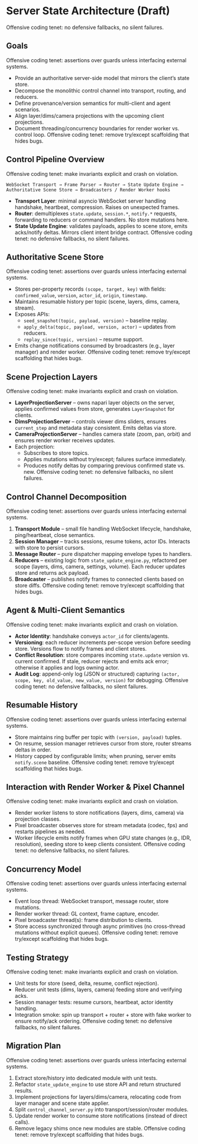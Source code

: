 # Server State Architecture (Draft)
Offensive coding tenet: no defensive fallbacks, no silent failures.

## Goals
Offensive coding tenet: assertions over guards unless interfacing external systems.

- Provide an authoritative server-side model that mirrors the client’s state store.
- Decompose the monolithic control channel into transport, routing, and reducers.
- Define provenance/version semantics for multi-client and agent scenarios.
- Align layer/dims/camera projections with the upcoming client projections.
- Document threading/concurrency boundaries for render worker vs. control loop.
Offensive coding tenet: remove try/except scaffolding that hides bugs.

## Control Pipeline Overview
Offensive coding tenet: make invariants explicit and crash on violation.

```
WebSocket Transport → Frame Parser → Router → State Update Engine →
Authoritative Scene Store → Broadcasters / Render Worker hooks
```

- **Transport Layer**: minimal asyncio WebSocket server handling handshake,
  heartbeat, compression. Raises on unexpected frames.
- **Router**: demultiplexes `state.update`, `session.*`, `notify.*` requests,
  forwarding to reducers or command handlers. No store mutations here.
- **State Update Engine**: validates payloads, applies to scene store, emits
  acks/notify deltas. Mirrors client intent bridge contract.
Offensive coding tenet: no defensive fallbacks, no silent failures.

## Authoritative Scene Store
Offensive coding tenet: assertions over guards unless interfacing external systems.

- Stores per-property records `(scope, target, key)` with fields:
  `confirmed_value`, `version`, `actor_id`, `origin`, `timestamp`.
- Maintains resumable history per topic (scene, layers, dims, camera, stream).
- Exposes APIs:
  - `seed_snapshot(topic, payload, version)` – baseline replay.
  - `apply_delta(topic, payload, version, actor)` – updates from reducers.
  - `replay_since(topic, version)` – resume support.
- Emits change notifications consumed by broadcasters (e.g., layer manager) and
  render worker.
Offensive coding tenet: remove try/except scaffolding that hides bugs.

## Scene Projection Layers
Offensive coding tenet: make invariants explicit and crash on violation.

- **LayerProjectionServer** – owns napari layer objects on the server, applies
  confirmed values from store, generates `LayerSnapshot` for clients.
- **DimsProjectionServer** – controls viewer dims sliders, ensures `current_step`
  and metadata stay consistent. Emits deltas via store.
- **CameraProjectionServer** – handles camera state (zoom, pan, orbit) and
  ensures render worker receives updates.
- Each projection:
  - Subscribes to store topics.
  - Applies mutations without try/except; failures surface immediately.
  - Produces notify deltas by comparing previous confirmed state vs. new.
Offensive coding tenet: no defensive fallbacks, no silent failures.

## Control Channel Decomposition
Offensive coding tenet: assertions over guards unless interfacing external systems.

1. **Transport Module** – small file handling WebSocket lifecycle, handshake,
   ping/heartbeat, close semantics.
2. **Session Manager** – tracks sessions, resume tokens, actor IDs. Interacts
   with store to persist cursors.
3. **Message Router** – pure dispatcher mapping envelope types to handlers.
4. **Reducers** – existing logic from `state_update_engine.py`, refactored per
   scope (layers, dims, camera, settings, volume). Each reducer updates store and
   returns ack payload.
5. **Broadcaster** – publishes notify frames to connected clients based on store
   diffs.
Offensive coding tenet: remove try/except scaffolding that hides bugs.

## Agent & Multi-Client Semantics
Offensive coding tenet: make invariants explicit and crash on violation.

- **Actor Identity**: handshake conveys `actor_id` for clients/agents.
- **Versioning**: each reducer increments per-scope version before seeding
  store. Versions flow to notify frames and client stores.
- **Conflict Resolution**: store compares incoming `state.update` version vs.
  current confirmed. If stale, reducer rejects and emits ack error; otherwise
  it applies and logs owning actor.
- **Audit Log**: append-only log (JSON or structured) capturing `(actor, scope,
  key, old_value, new_value, version)` for debugging.
Offensive coding tenet: no defensive fallbacks, no silent failures.

## Resumable History
Offensive coding tenet: assertions over guards unless interfacing external systems.

- Store maintains ring buffer per topic with `(version, payload)` tuples.
- On resume, session manager retrieves cursor from store, router streams
  deltas in order.
- History capped by configurable limits; when pruning, server emits
  `notify.scene` baseline.
Offensive coding tenet: remove try/except scaffolding that hides bugs.

## Interaction with Render Worker & Pixel Channel
Offensive coding tenet: make invariants explicit and crash on violation.

- Render worker listens to store notifications (layers, dims, camera) via
  projection classes.
- Pixel broadcaster observes store for stream metadata (codec, fps) and restarts
  pipelines as needed.
- Worker lifecycle emits notify frames when GPU state changes (e.g., IDR,
  resolution), seeding store to keep clients consistent.
Offensive coding tenet: no defensive fallbacks, no silent failures.

## Concurrency Model
Offensive coding tenet: assertions over guards unless interfacing external systems.

- Event loop thread: WebSocket transport, message router, store mutations.
- Render worker thread: GL context, frame capture, encoder.
- Pixel broadcaster thread(s): frame distribution to clients.
- Store access synchronized through async primitives (no cross-thread mutations
  without explicit queues).
Offensive coding tenet: remove try/except scaffolding that hides bugs.

## Testing Strategy
Offensive coding tenet: make invariants explicit and crash on violation.

- Unit tests for store (seed, delta, resume, conflict rejection).
- Reducer unit tests (dims, layers, camera) feeding store and verifying acks.
- Session manager tests: resume cursors, heartbeat, actor identity handling.
- Integration smoke: spin up transport + router + store with fake worker to
  ensure notify/ack ordering.
Offensive coding tenet: no defensive fallbacks, no silent failures.

## Migration Plan
Offensive coding tenet: assertions over guards unless interfacing external systems.

1. Extract store/history into dedicated module with unit tests.
2. Refactor `state_update_engine` to use store API and return structured
   results.
3. Implement projections for layers/dims/camera, relocating code from layer
   manager and scene state applier.
4. Split `control_channel_server.py` into transport/session/router modules.
5. Update render worker to consume store notifications (instead of direct calls).
6. Remove legacy shims once new modules are stable.
Offensive coding tenet: remove try/except scaffolding that hides bugs.

